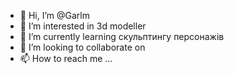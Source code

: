 - 👋 Hi, I’m @Garlm
- 👀 I’m interested in 3d modeller 
- 🌱 I’m currently learning скульптингу персонажів
- 💞️ I’m looking to collaborate on
- 📫 How to reach me ...

<!---
Garlm/Garlm is a ✨ special ✨ repository because its `README.md` (this file) appears on your GitHub profile.
You can click the Preview link to take a look at your changes.
--->

